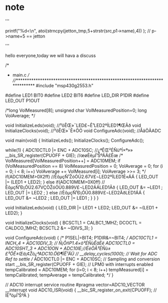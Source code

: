 # note
  '''

  printf("%d<\n",   atoi(strncpy(jetton_tmp,5+strstr(src,p1->name),4))  );  // p->name+5 == jetton 

  '''

hello everyone,today we will hava a discuss 


/*
 * main.c
 */
//******************************************************************************
#include "msp430g2553.h"

#define     LED1                  BIT0
#define     LED2                  BIT6
#define     LED_DIR               P1DIR
#define     LED_OUT               P1OUT

/*long VolMeasured[8];
unsigned char VolMeasuredPosition=0;
long VolAverage;
*/

void InitializeLeds(void);             //³õÊŒ»¯LED£¬Ê¹LED2ºÍLED1¶ŒÃð
void InitializeClocks(void);           //³õÊŒ»¯Ê±ÖÓ
void ConfigureAdc(void);               //ÅäÖÃADC

void main(void)
{
  InitializeLeds();
  InitializeClocks();
  ConfigureAdc();

  while(1)
  {
	  ADC10CTL0 |= ENC + ADC10SC;               //¿ªÊŒ²ÉÑùºÍ×ª»»
	  __bis_SR_register(CPUOFF + GIE);          //œøÈëµÍ¹ŠºÄÄ£Êœ
	 /* VolMeasured[VolMeasuredPosition++] = ADC10MEM;
	     if (VolMeasuredPosition == 8)
	       VolMeasuredPosition = 0;
	     VolAverage = 0;
	     for (i = 0; i < 8; i++)
	       VolAverage += VolMeasured[i];
	     VolAverage >>= 3;
      */
	     if(ADC10MEM>0X2ff)                    //ÈôµçÑ¹ŽóÓÚ2.67V£¬LED2ºÍLED1È«ÁÁ
	     {
	    	  LED_OUT |= (LED1 + LED2);
	     }
	     else if(ADC10MEM>0X0ff)              //ÈôµçÑ¹Ð¡ÓÚ2.67VÇÒŽóÓÚ0.889V£¬LED2ÁÁLED1Ãð
	     {
	    	  LED_OUT &= ~LED1 ;
	    	  LED_OUT |=  LED2 ;
	     }
	     else                                 //ÈôµçÑ¹Ð¡ÓÚ0.889V£¬LED2ÃðLED1ÁÁ
		 {
	    	  LED_OUT &= ~LED2 ;
	    	  LED_OUT |=  LED1 ;
		 }
  }
}

void InitializeLeds(void)
{
  LED_DIR |= LED1 + LED2;
  LED_OUT &= ~(LED1 + LED2);
}

void InitializeClocks(void)
{
  BCSCTL1 = CALBC1_1MHZ;
  DCOCTL = CALDCO_1MHZ;
  BCSCTL2 &= ~(DIVS_3);
}

void ConfigureAdc(void)
{
 /* P1SEL|=BIT4;
  P1DIR&=~BIT4; */
  ADC10CTL1 = INCH_4 + ADC10DIV_3;           // Ñ¡ÔñP1.4×ö²ÉÑùÊäÈë
  ADC10CTL0 = ADC10SHT_3 + ADC10ON + ADC10IE;//ÉèÖÃ²ÉÑù±£³ÖÊ±Œä¡¢Žò¿ªADC10.ÖÐ¶ÏÊ¹ÄÜ
 // __delay_cycles(1000);                     // Wait for ADC Ref to settle
/*  ADC10CTL0 |= ENC + ADC10SC;               // Sampling and conversion start
  __bis_SR_register(CPUOFF + GIE);          // LPM0 with interrupts enabled
  tempCalibrated = ADC10MEM;
  for (i=0; i < 8; i++)
    tempMeasured[i] = tempCalibrated;
  tempAverage = tempCalibrated;
*/
}

// ADC10 interrupt service routine
#pragma vector=ADC10_VECTOR
__interrupt void ADC10_ISR(void)
{
  __bic_SR_register_on_exit(CPUOFF);        // ÍË³öµÍ¹ŠºÄ
}
